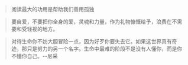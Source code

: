 > 阅读最大的功用是帮助我们善用孤独

> 要自爱，不要把你全身的爱，灵魂和力量，作为礼物慷慨给予，浪费在不需要和受轻视的地方。

>对待生命你不妨大胆冒险一点，因为好歹你要失去它。如果这世界真有奇迹，那只是努力的另一个名字。生命中最难的阶段不是没有人懂你，而是你不懂你自己。--尼采
